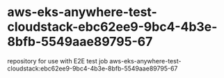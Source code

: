 # aws-eks-anywhere-test-cloudstack-ebc62ee9-9bc4-4b3e-8bfb-5549aae89795-67
repository for use with E2E test job aws-eks-anywhere-test-cloudstack:ebc62ee9-9bc4-4b3e-8bfb-5549aae89795-67
